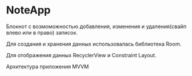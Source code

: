 # NoteApp

Блокнот с возмоможностью добавления, изменения и удаления(свайп влево или в право) записок.

Для создания и хранения данных использовалась библиотека Room.

Для отображения данных RecyclerView и Constraint Layout.

Архитектура приложения MVVM
